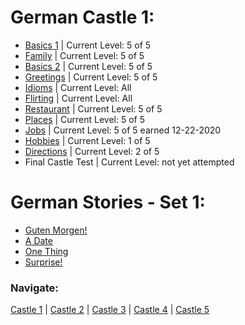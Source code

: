 # German Castle 1:
* [Basics 1](https://github.com/EO4wellness/T-I-L/blob/main/polyglot/aleman/Castle-1/welcome.md) | Current Level: 5 of 5<br>
* [Family](https://github.com/EO4wellness/T-I-L/blob/main/polyglot/aleman/Castle-1/Family.md) | Current Level: 5 of 5<br>
* [Basics 2](https://github.com/EO4wellness/T-I-L/blob/main/polyglot/aleman/Castle-1/welcome.md) | Current Level: 5 of 5<br>
* [Greetings](https://github.com/EO4wellness/T-I-L/blob/main/polyglot/aleman/Castle-1/Greetings.md) | Current Level: 5 of 5<br>
* [Idioms](https://github.com/EO4wellness/T-I-L/blob/main/polyglot/aleman/Castle-1/Idioms.md) | Current Level: All<br>
* [Flirting](https://github.com/EO4wellness/T-I-L/blob/main/polyglot/aleman/Castle-1/Flirting.md) | Current Level: All<br>
* [Restaurant](https://github.com/EO4wellness/T-I-L/blob/main/polyglot/aleman/Castle-1/Restaurant.md) | Current Level: 5 of 5<br>
* [Places](https://github.com/EO4wellness/T-I-L/blob/main/polyglot/aleman/Castle-1/Places.md) | Current Level: 5 of 5<br>
* [Jobs](https://github.com/EO4wellness/T-I-L/blob/main/polyglot/aleman/Castle-1/Jobs.md) | Current Level: 5 of 5 earned 12-22-2020<br>
* [Hobbies](https://github.com/EO4wellness/T-I-L/blob/main/polyglot/aleman/Castle-1/Hobbies.md) | Current Level: 1 of 5<br>
* [Directions](https://github.com/EO4wellness/T-I-L/blob/main/polyglot/aleman/Castle-1/directions.md)  | Current Level: 2 of 5<br>
* Final Castle Test | Current Level: not yet attempted <br>

# German Stories - Set 1:
* [Guten Morgen!](https://github.com/EO4wellness/T-I-L/blob/main/polyglot/aleman/Castle-1/guten-morgen.md)
* [A Date](https://github.com/EO4wellness/T-I-L/blob/main/polyglot/aleman/Castle-1/a-date.md) 
* [One Thing](https://github.com/EO4wellness/T-I-L/blob/main/polyglot/aleman/Castle-1/one-thing.md) 
* [Surprise!](https://github.com/EO4wellness/T-I-L/blob/main/polyglot/aleman/Castle-1/surprise.md) 

### Navigate: <br>
[Castle 1](https://github.com/EO4wellness/T-I-L/blob/main/polyglot/aleman/Castle-1/README.md)  | [Castle 2](https://github.com/EO4wellness/T-I-L/blob/main/polyglot/aleman/Castle-2/README.md)  | [Castle 3](https://github.com/EO4wellness/T-I-L/blob/main/polyglot/aleman/Castle-3/README.md)   | [Castle 4](https://github.com/EO4wellness/T-I-L/blob/main/polyglot/aleman/Castle-4/README.md)  | [Castle 5](https://github.com/EO4wellness/T-I-L/blob/main/polyglot/aleman/Castle-5/README.md) 


